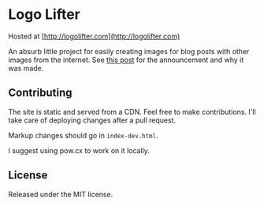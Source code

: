# Logo Lifter

Hosted at [http://logolifter.com](http://logolifter.com)

An absurb little project for easily creating images for blog posts with other images from the internet. See [this post](http://mrdanadams.com/2011/logo-lifter-launched-for-easier-creation-of-blog-post-featured-images/) for the announcement and why it was made.

## Contributing

The site is static and served from a CDN. Feel free to make contributions. I'll take care of deploying changes after a pull request.

Markup changes should go in `index-dev.html`.

I suggest using pow.cx to work on it locally.

## License

Released under the MIT license.
